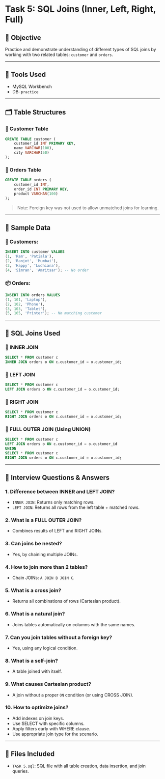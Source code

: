 
# Task 5: SQL Joins (Inner, Left, Right, Full)

## 🎯 Objective
Practice and demonstrate understanding of different types of SQL joins by working with two related tables: `customer` and `orders`.

---

## 🧰 Tools Used
- MySQL Workbench
- DB: `practice`

---

## 🗂️ Table Structures

### 🧾 Customer Table
```sql
CREATE TABLE customer (
    customer_id INT PRIMARY KEY,
    name VARCHAR(100),
    city VARCHAR(50)
);
```

### 🧾 Orders Table
```sql
CREATE TABLE orders (
    customer_id INT,
    order_id INT PRIMARY KEY,
    product VARCHAR(100)
);
```
> Note: Foreign key was not used to allow unmatched joins for learning.

---

## 📌 Sample Data

### 👤 Customers:
```sql
INSERT INTO customer VALUES 
(1, 'Ram', 'Patiala'),
(2, 'Ranjot', 'Mumbai'),
(3, 'Happy', 'Ludhiana'),
(4, 'Simran', 'Amritsar'); -- No order
```

### 📦 Orders:
```sql
INSERT INTO orders VALUES 
(1, 101, 'Laptop'),
(2, 102, 'Phone'),
(3, 103, 'Tablet'),
(5, 105, 'Printer'); -- No matching customer
```

---

## 🔁 SQL Joins Used

### 🔹 INNER JOIN
```sql
SELECT * FROM customer c
INNER JOIN orders o ON c.customer_id = o.customer_id;
```

### 🔹 LEFT JOIN
```sql
SELECT * FROM customer c
LEFT JOIN orders o ON c.customer_id = o.customer_id;
```

### 🔹 RIGHT JOIN
```sql
SELECT * FROM customer c
RIGHT JOIN orders o ON c.customer_id = o.customer_id;
```

### 🔹 FULL OUTER JOIN (Using UNION)
```sql
SELECT * FROM customer c
LEFT JOIN orders o ON c.customer_id = o.customer_id
UNION
SELECT * FROM customer c
RIGHT JOIN orders o ON c.customer_id = o.customer_id;
```

---

## 💬 Interview Questions & Answers

### 1. Difference between INNER and LEFT JOIN?
- `INNER JOIN`: Returns only matching rows.
- `LEFT JOIN`: Returns all rows from the left table + matched rows.

### 2. What is a FULL OUTER JOIN?
- Combines results of LEFT and RIGHT JOINs.

### 3. Can joins be nested?
- Yes, by chaining multiple JOINs.

### 4. How to join more than 2 tables?
- Chain JOINs: `A JOIN B JOIN C`.

### 5. What is a cross join?
- Returns all combinations of rows (Cartesian product).

### 6. What is a natural join?
- Joins tables automatically on columns with the same names.

### 7. Can you join tables without a foreign key?
- Yes, using any logical condition.

### 8. What is a self-join?
- A table joined with itself.

### 9. What causes Cartesian product?
- A join without a proper `ON` condition (or using CROSS JOIN).

### 10. How to optimize joins?
- Add indexes on join keys.
- Use SELECT with specific columns.
- Apply filters early with WHERE clause.
- Use appropriate join type for the scenario.

---

## 📁 Files Included
- `TASK 5.sql`: SQL file with all table creation, data insertion, and join queries.




